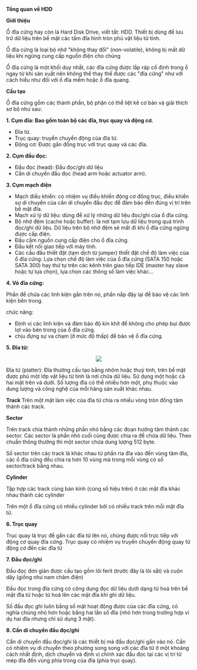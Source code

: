 **Tổng quan về HDD**

**Giới thiệu**

Ổ đĩa cứng hay còn là Hard Disk Drive, viết tắt: HDD. Thiết bị dùng để lưu trữ dữ liệu trên bề mặt các tấm đĩa hình tròn phủ vật liệu từ tính.

Ổ đĩa cứng là loại bộ nhớ "không thay đổi" (non-volatile), không bị mất dữ liệu khi ngừng cung cấp nguồn điện cho chúng

Ổ đĩa cứng là một khối duy nhất, các đĩa cứng được lắp ráp cố định trong ổ ngay từ khi sản xuất nên không thể thay thế được các "đĩa cứng" như với cách hiểu như đối với ổ đĩa mềm hoặc ổ đĩa quang.

**Cấu tạo**

Ổ đĩa cứng gồm các thành phần, bộ phận có thể liệt kê cơ bản và giải thích sơ bộ như sau:

**1. Cụm đĩa: Bao gồm toàn bộ các đĩa, trục quay và động cơ.**

+ Đĩa từ.
+ Trục quay: truyền chuyển động của đĩa từ.
+ Động cơ: Được gắn đồng trục với trục quay và các đĩa.

**2. Cụm đầu đọc:**
+ Đầu đọc (head): Đầu đọc/ghi dữ liệu
+ Cần di chuyển đầu đọc (head arm hoặc actuator arm).

**3. Cụm mạch điện**
+ Mạch điều khiển: có nhiệm vụ điều khiển động cơ đồng trục, điều khiển sự di chuyển của cần di chuyển đầu đọc để đảm bảo đến đúng vị trí trên bề mặt đĩa.
+ Mạch xử lý dữ liệu: dùng để xử lý những dữ liệu đọc/ghi của ổ đĩa cứng.
+ Bộ nhớ đệm (cache hoặc buffer): là nơi tạm lưu dữ liệu trong quá trình đọc/ghi dữ liệu. Dữ liệu trên bộ nhớ đệm sẽ mất đi khi ổ đĩa cứng ngừng được cấp điện.
+ Đầu cắm nguồn cung cấp điện cho ổ đĩa cứng.
+ Đầu kết nối giao tiếp với máy tính.
+ Các cầu đấu thiết đặt (tạm dịch từ jumper) thiết đặt chế độ làm việc của ổ đĩa cứng: Lựa chọn chế độ làm việc của ổ đĩa cứng (SATA 150 hoặc SATA 300) hay thứ tự trên các kênh trên giao tiếp IDE (master hay slave hoặc tự lựa chọn), lựa chọn các thông số làm việc khác...

**4. Vỏ đĩa cứng:**

Phần đế chứa các linh kiện gắn trên nó, phần nắp đậy lại để bảo vệ các linh kiện bên trong.

chức năng:

+ Định vị các linh kiện và đảm bảo độ kín khít để không cho phép bụi được lọt vào bên trong của ổ đĩa cứng.
+ chịu đựng sự va chạm (ở mức độ thấp) để bảo vệ ổ đĩa cứng.

**5. Đĩa từ:**

<div style="text-align:center"> <img src=https://raw.githubusercontent.com/lacoski/khoa-luan/master/Hdd-SSD/PIC/track-sector-cylinder-cluster.png></div>

Đĩa từ (platter): Đĩa thường cấu tạo bằng nhôm hoặc thuỷ tinh, trên bề mặt được phủ một lớp vật liệu từ tính là nơi chứa dữ liệu. Sử dụng một hoặc cả hai mặt trên và dưới. Số lượng đĩa có thể nhiều hơn một, phụ thuộc vào dung lượng và công nghệ của mỗi hãng sản xuất khác nhau.

**Track**
  Trên một mặt làm việc của đĩa từ chia ra nhiều vòng tròn đồng tâm thành các track.

**Sector**

Trên track chia thành những phần nhỏ bằng các đoạn hướng tâm thành các sector. Các sector là phần nhỏ cuối cùng được chia ra để chứa dữ liệu. Theo chuẩn thông thường thì một sector chứa dung lượng 512 byte.

Số sector trên các track là khác nhau từ phần rìa đĩa vào đến vùng tâm đĩa, các ổ đĩa cứng đều chia ra hơn 10 vùng mà trong mỗi vùng có số sector/track bằng nhau.

**Cylinder**

Tập hợp các track cùng bán kính (cùng số hiệu trên) ở các mặt đĩa khác nhau thành các cylinder

Trên một ổ đĩa cứng có nhiều cylinder bởi có nhiều track trên mỗi mặt đĩa từ.

**6. Trục quay**

Trục quay là trục để gắn các đĩa từ lên nó, chúng được nối trực tiếp với động cơ quay đĩa cứng. Trục quay có nhiệm vụ truyền chuyển động quay từ động cơ đến các đĩa từ

**7. Đầu đọc/ghi**

Đầu đọc đơn giản được cấu tạo gồm lõi ferit (trước đây là lõi sắt) và cuộn dây (giống như nam châm điện)

Đầu đọc trong đĩa cứng có công dụng đọc dữ liệu dưới dạng từ hoá trên bề mặt đĩa từ hoặc từ hoá lên các mặt đĩa khi ghi dữ liệu.

Số đầu đọc ghi luôn bằng số mặt hoạt động được của các đĩa cứng, có nghĩa chúng nhỏ hơn hoặc bằng hai lần số đĩa (nhỏ hơn trong trường hợp ví dụ hai đĩa nhưng chỉ sử dụng 3 mặt).

**8. Cần di chuyển đầu đọc/ghi**

Cần di chuyển đầu đọc/ghi là các thiết bị mà đầu đọc/ghi gắn vào nó. Cần có nhiệm vụ di chuyển theo phương song song với các đĩa từ ở một khoảng cách nhất định, dịch chuyển và định vị chính xác đầu đọc tại các vị trí từ mép đĩa đến vùng phía trong của đĩa (phía trục quay).
